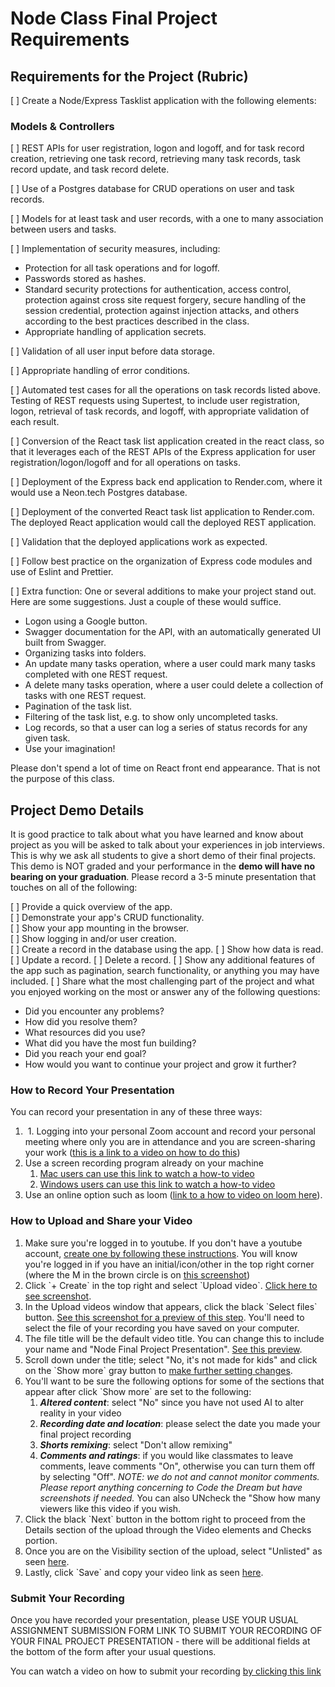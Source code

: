 # Node Class Final Project Requirements

## Requirements for the Project (Rubric)

\[ \] Create a Node/Express Tasklist application with the following elements:

### Models & Controllers

\[ \] REST APIs for user registration, logon and logoff, and for task record creation, retrieving one task record, retrieving many task records, task record update, and task record delete.

\[ \] Use of a Postgres database for CRUD operations on user and task records.

\[ \] Models for at least task and user records, with a one to many association between users and tasks.

\[ \] Implementation of security measures, including: 
- Protection for all task operations and for logoff.
- Passwords stored as hashes.
- Standard security protections for authentication, access control, protection against cross site request forgery, secure handling of the session credential, protection against injection attacks, and others according to the best practices described in the class.
- Appropriate handling of application secrets.

\[ \] Validation of all user input before data storage.

\[ \] Appropriate handling of error conditions.

\[ \] Automated test cases for all the operations on task records listed above.  Testing of REST requests using Supertest, to include user registration, logon, retrieval of task records, and logoff, with appropriate validation of each result.

\[ \] Conversion of the React task list application created in the react class, so that it leverages each of the REST APIs of the Express application for user registration/logon/logoff and for all operations on tasks.

\[ \] Deployment of the Express back end application to Render.com, where it would use a Neon.tech Postgres database.

\[ \] Deployment of the converted React task list application to Render.com.  The deployed React application would call the deployed REST application.

\[ \] Validation that the deployed applications work as expected.

\[ \] Follow best practice on the organization of Express code modules and use of Eslint and Prettier.

\[ \] Extra function: One or several additions to make your project stand out.  Here are some suggestions.  Just a couple of these would suffice.

- Logon using a Google button.
- Swagger documentation for the API, with an automatically generated UI built from Swagger.
- Organizing tasks into folders.
- An update many tasks operation, where a user could mark many tasks completed with one REST request.
- A delete many tasks operation, where a user could delete a collection of tasks with one REST request.
- Pagination of the task list.
- Filtering of the task list, e.g. to show only uncompleted tasks.
- Log records, so that a user can log a series of status records for any given task.
- Use your imagination!

Please don't spend a lot of time on React front end appearance.  That is not the purpose of this class.

## Project Demo Details

It is good practice to talk about what you have learned and know about project as you will be asked to talk about your experiences in job interviews. This is why we ask all students to give a short demo of their final projects. This demo is NOT graded and your performance in the **demo will have no bearing on your graduation**. Please record a 3-5 minute presentation that touches on all of the following:

\[ \] Provide a quick overview of the app.  
\[ \] Demonstrate your app's CRUD functionality.  
\[ \] Show your app mounting in the browser.  
\[ \] Show logging in and/or user creation.  
\[ \] Create a record in the database using the app. 
\[ \] Show how data is read.
\[ \] Update a record. 
\[ \] Delete a record. 
\[ \] Show any additional features of the app such as pagination, search functionality, or anything you may have included. 
\[ \] Share what the most challenging part of the project and what you enjoyed working on the most or answer any of the following questions: 

- Did you encounter any problems? 
- How did you resolve them? 
- What resources did you use?
- What did you have the most fun building? 
- Did you reach your end goal? 
- How would you want to continue your project and grow it further? 

### How to Record Your Presentation

You can record your presentation in any of these three ways:

1.   1. Logging into your personal Zoom account and record your personal meeting where only you are in attendance and you are screen-sharing your work ([this is a link to a video on how to do this](https://www.youtube.com/watch?v=njwbjFYCbGU))
2.  Use a screen recording program already on your machine
    1.  [Mac users can use this link to watch a how-to video](https://www.youtube.com/watch?v=w9Byefp51tY)
    2.  [Windows users can use this link to watch a how-to video](https://www.youtube.com/watch?v=PJB7pM5bvNI)
3.  Use an online option such as loom ([link to a how to video on loom here](https://www.youtube.com/watch?v=oAdLPbfXcQo)).

### How to Upload and Share your Video

1.  Make sure you're logged in to youtube. If you don't have a youtube account, [create one by following these instructions](https://support.google.com/youtube/answer/161805?hl=en&co=GENIE.Platform%3DDesktop). You will know you're logged in if you have an initial/icon/other in the top right corner (where the M in the brown circle is on [this screenshot](https://github.com/Code-the-Dream-School/intro-to-programming-2025/blob/images/images/Screenshot%202025-01-27%20at%204.01.20%E2%80%AFPM.png))
2.  Click \`+ Create\` in the top right and select \`Upload video\`. [Click here to see screenshot](https://github.com/Code-the-Dream-School/intro-to-programming-2025/blob/images/images/Screenshot%202025-01-27%20at%204.01.27%E2%80%AFPM.png).
3.  In the Upload videos window that appears, click the black \`Select files\` button. [See this screenshot for a preview of this step](https://github.com/Code-the-Dream-School/intro-to-programming-2025/blob/images/images/Screenshot%202025-01-27%20at%204.01.35%E2%80%AFPM.png). You'll need to select the file of your recording you have saved on your computer.
4.  The file title will be the default video title. You can change this to include your name and "Node Final Project Presentation". [See this preview](https://github.com/Code-the-Dream-School/intro-to-programming-2025/blob/images/images/Screenshot%202025-01-27%20at%204.02.17%E2%80%AFPM.png).
5.  Scroll down under the title; select "No, it's not made for kids" and click on the \`Show more\` gray button to [make further setting changes](https://github.com/Code-the-Dream-School/intro-to-programming-2025/blob/images/images/Screenshot%202025-01-27%20at%204.02.30%E2%80%AFPM.png).
6.  You'll want to be sure the following options for some of the sections that appear after click \`Show more\` are set to the following:
    1.  **_Altered content_**: select "No" since you have not used AI to alter reality in your video
    2.  **_Recording date and location_**: please select the date you made your final project recording
    3.  **_Shorts remixing_**: select "Don't allow remixing"
    4.  **_Comments and ratings_**: if you would like classmates to leave comments, leave comments "On", otherwise you can turn them off by selecting "Off". _NOTE: we do not and cannot monitor comments. Please report anything concerning to Code the Dream but have screenshots if needed._ You can also UNcheck the "Show how many viewers like this video if you wish.
7.  Click the black \`Next\` button in the bottom right to proceed from the Details section of the upload through the Video elements and Checks portion.
8.  Once you are on the Visibility section of the upload, select "Unlisted" as seen [here](https://github.com/Code-the-Dream-School/intro-to-programming-2025/blob/images/images/Screenshot%202025-01-27%20at%204.04.52%E2%80%AFPM.png).
9.  Lastly, click \`Save\` and copy your video link as seen [here](https://github.com/Code-the-Dream-School/intro-to-programming-2025/blob/images/images/Screenshot%202025-01-27%20at%204.05.09%E2%80%AFPM.png).

### Submit Your Recording

Once you have recorded your presentation, please USE YOUR USUAL ASSIGNMENT SUBMISSION FORM LINK TO SUBMIT YOUR RECORDING OF YOUR FINAL PROJECT PRESENTATION - there will be additional fields at the bottom of the form after your usual questions.

You can watch a video on how to submit your recording [by clicking this link](https://youtu.be/bKPglZS2UTU)